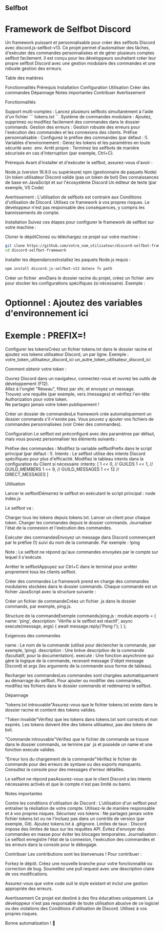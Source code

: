 ## Selfbot

# Framework de Selfbot Discord
Un framework puissant et personnalisable pour créer des selfbots Discord avec discord.js-selfbot-v13. Ce projet permet d'automatiser des tâches, d'exécuter des commandes personnalisées et de gérer plusieurs comptes selfbot facilement. Il est conçu pour les développeurs souhaitant créer leur propre selfbot Discord avec une gestion modulaire des commandes et une robuste gestion des erreurs.

Table des matières

Fonctionnalités
Prérequis
Installation
Configuration
Utilisation
Créer des commandes
Dépannage
Notes importantes
Contribuer
Avertissement


Fonctionnalités

Support multi-comptes : Lancez plusieurs selfbots simultanément à l'aide d'un fichier ``` tokens.txt ``.
Système de commandes modulaire : Ajoutez, supprimez ou modifiez facilement des commandes dans le dossier commands.
Gestion des erreurs : Gestion robuste des erreurs pour l'exécution des commandes et les connexions des clients.
Préfixe personnalisable : Configurez le préfixe des commandes (par défaut : !).
Variables d'environnement : Gérez les tokens et les paramètres en toute sécurité avec .env.
Arrêt propre : Terminez les selfbots de manière sécurisée en cas d'interruption (par exemple, Ctrl+C).


Prérequis
Avant d'installer et d'exécuter le selfbot, assurez-vous d'avoir :

Node.js (version 16.9.0 ou supérieure)
npm (gestionnaire de paquets Node)
Un token utilisateur Discord valide (pas un token de bot)
Des connaissances de base en JavaScript et sur l'écosystème Discord
Un éditeur de texte (par exemple, VS Code)


Avertissement : L'utilisation de selfbots est contraire aux Conditions d'utilisation de Discord. Utilisez ce framework à vos propres risques. Le développeur n'est pas responsable des conséquences, y compris les bannissements de compte.


Installation
Suivez ces étapes pour configurer le framework de selfbot sur votre machine :

Cloner le dépôtClonez ou téléchargez ce projet sur votre machine :
```bash
git clone https://github.com/votre_nom_utilisateur/discord-selfbot-framework.git
cd discord-selfbot-framework
```

Installer les dépendancesInstallez les paquets Node.js requis :
```bash
npm install discord.js-selfbot-v13 dotenv fs path
``` 

Créer un fichier .envDans le dossier racine du projet, créez un fichier .env pour stocker les configurations spécifiques (si nécessaire). Exemple :
# Optionnel : Ajoutez des variables d'environnement ici
# Exemple : PREFIX=!


Configurer les tokensCréez un fichier tokens.txt dans le dossier racine et ajoutez vos tokens utilisateur Discord, un par ligne. Exemple :
votre_token_utilisateur_discord_ici
un_autre_token_utilisateur_discord_ici


Comment obtenir votre token :  

Ouvrez Discord dans un navigateur, connectez-vous et ouvrez les outils de développement (F12).  
Allez à l'onglet "Réseau", filtrez par xhr, et envoyez un message.  
Trouvez une requête (par exemple, vers /messages) et vérifiez l'en-tête Authorization pour votre token.  
Ne partagez jamais votre token publiquement !



Créer un dossier de commandesLe framework crée automatiquement un dossier commands s'il n'existe pas. Vous pouvez y ajouter vos fichiers de commandes personnalisées (voir Créer des commandes).



Configuration
Le selfbot est préconfiguré avec des paramètres par défaut, mais vous pouvez personnaliser les éléments suivants :

Préfixe des commandes : Modifiez la variable selfbotPrefix dans le script principal (par défaut : !).
Intents : Le selfbot utilise des intents Discord spécifiques pour plus d'efficacité. Modifiez le tableau intents dans la configuration du Client si nécessaire :intents: [
    1 << 0, // GUILDS
    1 << 1, // GUILD_MEMBERS
    1 << 9, // GUILD_MESSAGES
    1 << 12 // DIRECT_MESSAGES
]




Utilisation

Lancer le selfbotDémarrez le selfbot en exécutant le script principal :
node index.js

Le selfbot va :

Charger tous les tokens depuis tokens.txt.
Lancer un client pour chaque token.
Charger les commandes depuis le dossier commands.
Journaliser l'état de la connexion et l'exécution des commandes.


Exécuter des commandesEnvoyez un message dans Discord commençant par le préfixe (!) suivi du nom de la commande. Par exemple :
!ping


Note : Le selfbot ne répond qu'aux commandes envoyées par le compte sur lequel il s'exécute.


Arrêter le selfbotAppuyez sur Ctrl+C dans le terminal pour arrêter proprement tous les clients selfbot.



Créer des commandes
Le framework prend en charge des commandes modulaires stockées dans le dossier commands. Chaque commande est un fichier JavaScript avec la structure suivante :

Créer un fichier de commandeCréez un fichier .js dans le dossier commands, par exemple, ping.js.

Structure de la commandeExemple commands/ping.js :
module.exports = {
    name: 'ping',
    description: 'Vérifie si le selfbot est réactif',
    async execute(message, args) {
        await message.reply('Pong !');
    }
};


Exigences des commandes  

name : Le nom de la commande (utilisé pour déclencher la commande, par exemple, !ping).
description : Une brève description de la commande (facultatif, pour la documentation).
execute : Une fonction asynchrone qui gère la logique de la commande, recevant message (l'objet message Discord) et args (les arguments de la commande sous forme de tableau).


Recharger les commandesLes commandes sont chargées automatiquement au démarrage du selfbot. Pour ajouter ou modifier des commandes, modifiez les fichiers dans le dossier commands et redémarrez le selfbot.



Dépannage

"tokens.txt introuvable"Assurez-vous que le fichier tokens.txt existe dans le dossier racine et contient des tokens valides.

"Token invalide"Vérifiez que les tokens dans tokens.txt sont corrects et non expirés. Les tokens doivent être des tokens utilisateur, pas des tokens de bot.

"Commande introuvable"Vérifiez que le fichier de commande se trouve dans le dossier commands, se termine par .js et possède un name et une fonction execute valides.

"Erreur lors du chargement de la commande"Vérifiez le fichier de commande pour des erreurs de syntaxe ou des exports manquants. Consultez la console pour des messages d'erreur détaillés.

Le selfbot ne répond pasAssurez-vous que le client Discord a les intents nécessaires activés et que le compte n'est pas limité ou banni.



Notes importantes

Contre les conditions d'utilisation de Discord : L'utilisation d'un selfbot peut entraîner la résiliation de votre compte. Utilisez-le de manière responsable et à vos propres risques.
Sécurisez vos tokens : Ne partagez jamais votre fichier tokens.txt ou ne l'incluez pas dans un contrôle de version (par exemple, Git). Ajoutez tokens.txt à .gitignore.
Limites de taux : Discord impose des limites de taux sur les requêtes API. Évitez d'envoyer des commandes en masse pour éviter les blocages temporaires.
Journalisation : Le selfbot enregistre l'état de la connexion, l'exécution des commandes et les erreurs dans la console pour le débogage.


Contribuer
Les contributions sont les bienvenues ! Pour contribuer :

Forkez le dépôt.
Créez une nouvelle branche pour votre fonctionnalité ou correction de bug.
Soumettez une pull request avec une description claire de vos modifications.

Assurez-vous que votre code suit le style existant et inclut une gestion appropriée des erreurs.

Avertissement
Ce projet est destiné à des fins éducatives uniquement. Le développeur n'est pas responsable de toute utilisation abusive de ce logiciel ou des violations des Conditions d'utilisation de Discord. Utilisez à vos propres risques.

Bonne automatisation ! 🚀

